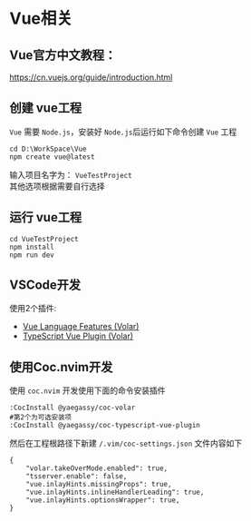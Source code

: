 # Vue相关

## Vue官方中文教程：  
https://cn.vuejs.org/guide/introduction.html  

## 创建 vue工程
``Vue`` 需要 ``Node.js``，安装好 ``Node.js``后运行如下命令创建 ``Vue`` 工程
```
cd D:\WorkSpace\Vue
npm create vue@latest
```
输入项目名字为： ``VueTestProject``  
其他选项根据需要自行选择  

## 运行 vue工程
```
cd VueTestProject
npm install
npm run dev
```

## VSCode开发
使用2个插件:  
- [Vue Language Features (Volar)](https://marketplace.visualstudio.com/items?itemName=Vue.volar)  
- [TypeScript Vue Plugin (Volar)](https://marketplace.visualstudio.com/items?itemName=Vue.vscode-typescript-vue-plugin)  

## 使用Coc.nvim开发
使用 ``coc.nvim`` 开发使用下面的命令安装插件
```
:CocInstall @yaegassy/coc-volar
#第2个为可选安装项
:CocInstall @yaegassy/coc-typescript-vue-plugin
```
然后在工程根路径下新建 ``/.vim/coc-settings.json`` 文件内容如下
```
{
	"volar.takeOverMode.enabled": true,
	"tsserver.enable": false,
	"vue.inlayHints.missingProps": true,
	"vue.inlayHints.inlineHandlerLeading": true,
	"vue.inlayHints.optionsWrapper": true,
}
```
